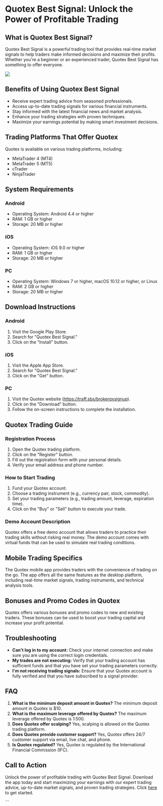 # Quotex Best Signal: Unlock the Power of Profitable Trading

## What is Quotex Best Signal?

Quotex Best Signal is a powerful trading tool that provides real-time
market signals to help traders make informed decisions and maximize
their profits. Whether you\'re a beginner or an experienced trader,
Quotex Best Signal has something to offer everyone.

[![](https://static.quotex.io/files/8_en/300_250.jpg)](https://traff.sbs/brokerqxsignupf)

## Benefits of Using Quotex Best Signal

-   Receive expert trading advice from seasoned professionals.
-   Access up-to-date trading signals for various financial instruments.
-   Stay informed with the latest financial news and market analysis.
-   Enhance your trading strategies with proven techniques.
-   Maximize your earnings potential by making smart investment
    decisions.

## Trading Platforms That Offer Quotex

Quotex is available on various trading platforms, including:

-   MetaTrader 4 (MT4)
-   MetaTrader 5 (MT5)
-   cTrader
-   NinjaTrader

## System Requirements

### Android

-   Operating System: Android 4.4 or higher
-   RAM: 1 GB or higher
-   Storage: 20 MB or higher

### iOS

-   Operating System: iOS 9.0 or higher
-   RAM: 1 GB or higher
-   Storage: 20 MB or higher

### PC

-   Operating System: Windows 7 or higher, macOS 10.12 or higher, or
    Linux
-   RAM: 2 GB or higher
-   Storage: 20 MB or higher

## Download Instructions

### Android

1.  Visit the Google Play Store.
2.  Search for "Quotex Best Signal."
3.  Click on the "Install" button.

### iOS

1.  Visit the Apple App Store.
2.  Search for "Quotex Best Signal."
3.  Click on the "Get" button.

### PC

1.  Visit the Quotex website (https://traff.sbs/brokerqxsignup).
2.  Click on the "Download" button.
3.  Follow the on-screen instructions to complete the installation.

## Quotex Trading Guide

### Registration Process

1.  Open the Quotex trading platform.
2.  Click on the "Register" button.
3.  Fill out the registration form with your personal details.
4.  Verify your email address and phone number.

### How to Start Trading

1.  Fund your Quotex account.
2.  Choose a trading instrument (e.g., currency pair, stock, commodity).
3.  Set your trading parameters (e.g., trading amount, leverage,
    expiration time).
4.  Click on the "Buy" or "Sell" button to execute your
    trade.

### Demo Account Description

Quotex offers a free demo account that allows traders to practice their
trading skills without risking real money. The demo account comes with
virtual funds that can be used to simulate real trading conditions.

## Mobile Trading Specifics

The Quotex mobile app provides traders with the convenience of trading
on the go. The app offers all the same features as the desktop platform,
including real-time market signals, trading instruments, and technical
analysis tools.

## Bonuses and Promo Codes in Quotex

Quotex offers various bonuses and promo codes to new and existing
traders. These bonuses can be used to boost your trading capital and
increase your profit potential.

## Troubleshooting

-   **Can\'t log in to my account:** Check your internet connection and
    make sure you are using the correct login credentials.
-   **My trades are not executing:** Verify that your trading account
    has sufficient funds and that you have set your trading parameters
    correctly.
-   **I\'m not receiving trading signals:** Ensure that your Quotex
    account is fully verified and that you have subscribed to a signal
    provider.

## FAQ

1.  **What is the minimum deposit amount in Quotex?** The minimum
    deposit amount in Quotex is \$10.
2.  **What is the maximum leverage offered by Quotex?** The maximum
    leverage offered by Quotex is 1:500.
3.  **Does Quotex offer scalping?** Yes, scalping is allowed on the
    Quotex trading platform.
4.  **Does Quotex provide customer support?** Yes, Quotex offers 24/7
    customer support via email, live chat, and phone.
5.  **Is Quotex regulated?** Yes, Quotex is regulated by the
    International Financial Commission (IFC).

## Call to Action

Unlock the power of profitable trading with Quotex Best Signal. Download
the app today and start maximizing your earnings with our expert trading
advice, up-to-date market signals, and proven trading strategies. Click
[here](\%22https://traff.sbs/brokerqxsignup\%22) to get started.

\`\`\`

